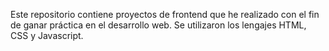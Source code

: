 Este repositorio contiene proyectos de frontend que he realizado con el fin de ganar práctica en el desarrollo web. Se utilizaron los lengajes HTML, CSS y Javascript.
